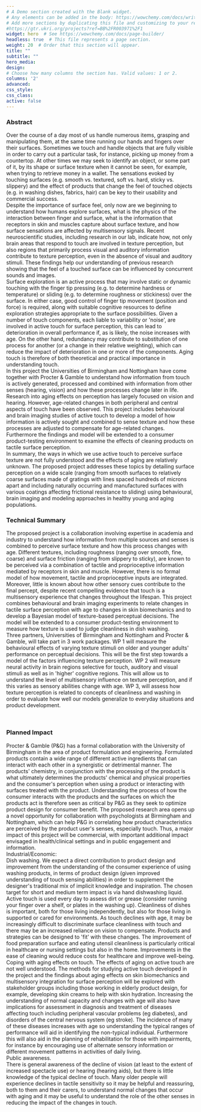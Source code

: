 ```yaml
---
# A Demo section created with the Blank widget.
# Any elements can be added in the body: https://wowchemy.com/docs/writing-markdown-latex/
# Add more sections by duplicating this file and customizing to your requirements.
#https://gtr.ukri.org/projects?ref=BB%2FR003971%2F1
widget: hero  # See https://wowchemy.com/docs/page-builder/
headless: true  # This file represents a page section.
weight: 20  # Order that this section will appear.
title: ""
subtitle: ""
hero_media:
design:
# Choose how many columns the section has. Valid values: 1 or 2.
columns: '2'
advanced:
css_style:
css_class:
active: false
---
```




<div id="abstract">
<h3> Abstract </h3>
Over the course of a day most of us handle numerous items, grasping and manipulating them, at the same time running our hands and fingers over their surfaces. Sometimes we touch and handle objects that are fully visible in order to carry out a particular task, for instance, picking up money from a countertop. At other times we may seek to identify an object, or some part of it, by its shape or surface texture when it cannot be seen, for example, when trying to retrieve money in a wallet. The sensations evoked by touching surfaces (e.g. smooth vs. textured, soft vs. hard, sticky vs. slippery) and the effect of products that change the feel of touched objects (e.g. in washing dishes, fabrics, hair) can be key to their usability and commercial success.
<br>
Despite the importance of surface feel, only now are we beginning to understand how humans explore surfaces, what is the physics of the interaction between finger and surface, what is the information that receptors in skin and muscles capture about surface texture, and how surface sensations are affected by multisensory signals. Recent neuroscientific studies, including research in our lab, indicate how, not only brain areas that respond to touch are involved in texture perception, but also regions that primarily process visual and auditory information contribute to texture perception, even in the absence of visual and auditory stimuli. These findings help our understanding of previous research showing that the feel of a touched surface can be influenced by concurrent sounds and images.
<br>
Surface exploration is an active process that may involve static or dynamic touching with the finger tip pressing (e.g. to determine hardness or temperature) or sliding (e.g. to determine roughness or stickiness) over the surface. In either case, good control of finger tip movement (position and force) is required, along with suitable cognitive resources to define exploration strategies appropriate to the surface possibilities. Given a number of touch components, each liable to variability or 'noise', are involved in active touch for surface perception, this can lead to deterioration in overall performance if, as is likely, the noise increases with age. On the other hand, redundancy may contribute to substitution of one process for another (or a change in their relative weighting), which can reduce the impact of deterioration in one or more of the components. Aging touch is therefore of both theoretical and practical importance in understanding touch.
<br>
In this project the Universities of Birmingham and Nottingham have come together with Procter &amp; Gamble to understand how information from touch is actively generated, processed and combined with information from other senses (hearing, vision) and how these processes change later in life. Research into aging effects on perception has largely focused on vision and hearing. However, age-related changes in both peripheral and central aspects of touch have been observed. This project includes behavioural and brain imaging studies of active touch to develop a model of how information is actively sought and combined to sense texture and how these processes are adjusted to compensate for age-related changes. Furthermore the findings and model will be extended to a consumer product-testing environment to examine the effects of cleaning products on tactile surface perception.
<br>
In summary, the ways in which we use active touch to perceive surface texture are not fully understood and the effects of aging are relatively unknown. The proposed project addresses these topics by detailing surface perception on a wide scale (ranging from smooth surfaces to relatively coarse surfaces made of gratings with lines spaced hundreds of microns apart and including naturally occurring and manufactured surfaces with various coatings affecting frictional resistance to sliding) using behavioural, brain imaging and modeling approaches in healthy young and aging populations.



<h3 class="project-h3">Technical Summary</h3>
<div id="technicalSummary">

The proposed project is a collaboration involving expertise in academia and industry to understand how information from multiple sources and senses is combined to perceive surface texture and how this process changes with age. Different textures, including roughness (ranging over smooth, fine, coarse) and surface friction (ranging from slippery to sticky), are known to be perceived via a combination of tactile and proprioceptive information mediated by receptors in skin and muscle. However, there is no formal model of how movement, tactile and proprioceptive inputs are integrated. Moreover, little is known about how other sensory cues contribute to the final percept, despite recent compelling evidence that touch is a multisensory experience that changes throughout the lifespan. This project combines behavioural and brain imaging experiments to relate changes in tactile surface perception with age to changes in skin biomechanics and to develop a Bayesian model of texture-based perceptual decisions. The model will be extended to a consumer product-testing environment to measure how texture is used to judge cleanliness in dish washing. <br>Three partners, Universities of Birmingham and Nottingham and Procter &amp; Gamble, will take part in 3 work packages. WP 1 will measure the behavioural effects of varying texture stimuli on older and younger adults' performance on perceptual decisions. This will be the first step towards a model of the factors influencing texture perception. WP 2 will measure neural activity in brain regions selective for touch, auditory and visual stimuli as well as in 'higher' cognitive regions. This will allow us to understand the level of multisensory influence on texture perception, and if this varies as sensory abilities change with age. WP 3, will assess how texture perception is related to concepts of cleanliness and washing in order to evaluate how well our models generalize to everyday situations and product development.
</div>
<br>
<h3 class="project-h3">Planned Impact</h3>
<div id="plannedImpactText">

Procter &amp; Gamble (P&amp;G) has a formal collaboration with the University of Birmingham in the area of product formulation and engineering. Formulated products contain a wide range of different active ingredients that can interact with each other in a synergistic or detrimental manner. The products' chemistry, in conjunction with the processing of the product is what ultimately determines the products' chemical and physical properties and the consumer's perception when using a product or interacting with surfaces treated with the product. Understanding the process of how the consumer interacts with the products and the surfaces on which the products act is therefore seen as critical by P&amp;G as they seek to optimize product design for consumer benefit. The proposed research area opens up a novel opportunity for collaboration with psychologists at Birmingham and Nottingham, which can help P&amp;G in correlating how product characteristics are perceived by the product user's senses, especially touch. Thus, a major impact of this project will be commercial, with important additional impact envisaged in health/clinical settings and in public engagement and information.<br>Industrial/Economic: <br>Dish washing. We expect a direct contribution to product design and improvement from the understanding of the consumer experience of using washing products, in terms of product design (given improved understanding of touch sensing abilities) in order to supplement the designer's traditional mix of implicit knowledge and inspiration. The chosen target for short and medium term impact is via hand dishwashing liquid. Active touch is used every day to assess dirt or grease (consider running your finger over a shelf, or plates in the washing up). Cleanliness of dishes is important, both for those living independently, but also for those living in supported or cared for environments. As touch declines with age, it may be increasingly difficult to discriminate surface cleanliness with touch and there may be an increased reliance on vision to compensate. Products and strategies can be designed to 'fit' with these changes. The improvement of food preparation surface and eating utensil cleanliness is particularly critical in healthcare or nursing settings but also in the home. Improvements in the ease of cleaning would reduce costs for healthcare and improve well-being. <br>Coping with aging effects on touch. The effects of aging on active touch are not well understood. The methods for studying active touch developed in the project and the findings about aging effects on skin biomechanics and multisensory integration for surface perception will be explored with stakeholder groups including those working in elderly product design, for example, developing skin creams to help with skin hydration. Increasing the understanding of normal capacity and changes with age will also have implications for assessment in diagnosis and treatment of diseases affecting touch including peripheral vascular problems (eg diabetes), and disorders of the central nervous system (eg stroke). The incidence of many of these diseases increases with age so understanding the typical ranges of performance will aid in identifying the non-typical individual. Furthermore this will also aid in the planning of rehabilitation for those with impairments, for instance by encouraging use of alternate sensory information or different movement patterns in activities of daily living. <br>Public awareness.<br>There is general awareness of the decline of vision (at least to the extent of increased spectacle use) or hearing (hearing aids), but there is little knowledge of the typical decline of touch. Many older people will experience declines in tactile sensitivity so it may be helpful and reassuring, both to them and their carers, to understand normal changes that occur with aging and it may be useful to understand the role of the other senses in reducing the impact of the changes in touch.
